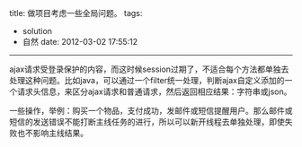 title: 做项目考虑一些全局问题。
tags:
  - solution
  - 自然
date: 2012-03-02 17:55:12
---

ajax请求受登录保护的内容，而这时候session过期了，不适合每个方法都单独去处理这种问题。比如java，可以通过一个filter统一处理，判断ajax自定义添加的一个请求头信息，来区分ajax请求和普通请求，然后返回相应结果：字符串或json。

一些操作，举例：购买一个物品，支付成功，发邮件或短信提醒用户。那么邮件或短信的发送错误不能打断主线任务的进行，所以可以新开线程去单独处理，即使失败也不影响主线结果。
